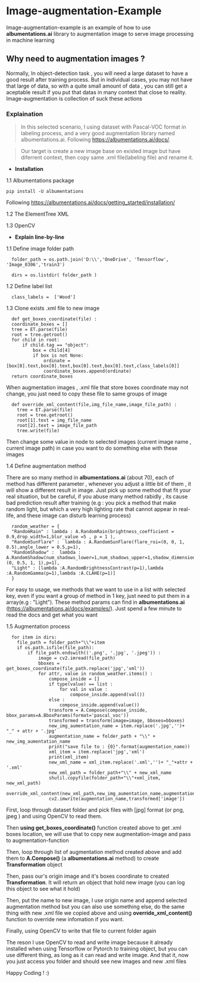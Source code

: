# Image-augmentation-Example

Image-augmentation-example is an example of how to use **albumentations.ai** library to augmentation image to serve image processing in machine learning

## Why need to augmentation images ?
Normally, In object-detection task , you will need a large dataset to have a good result after training process. But in individual cases, you may not have that large of data, so with a quite small amount of data , you can still get a aceptable result if you put that datas in many context that close to reality. Image-augmentation is collection of suck these actions

### Explaination
  > In this selected scenario, I using dataset with Pascal-VOC format in labeling process, and a very good augmentation library named albumentations.ai.
      Following https://albumentations.ai/docs/.
      
  > Our target is create a new image base on existed image but have diferrent context, then copy same .xml file(labeling file) and rename it.
  
  * **Installation**
    
   1.1 Albumentations package
    
    pip install -U albumentations
     
   Following https://albumentations.ai/docs/getting_started/installation/
    
   1.2 The ElementTree XML
   
   1.3 OpenCV
   
   * **Explain line-by-line**
   
   1.1 Define image folder path
    
      folder_path = os.path.join('D:\\','OneDrive', 'Tensorflow', 'Image_0306','train3')
      
      dirs = os.listdir( folder_path )
   
   1.2 Define label list
      
      class_labels =  ['Wood']
   
   1.3 Clone exists .xml file to new image
      
      def get_boxes_coordinate(file) :
      coordinate_boxes = []
      tree = ET.parse(file)
      root = tree.getroot()
      for child in root:
          if child.tag == "object":
              box = child[4]
              if box is not None:
                  ordinate = [box[0].text,box[0].text,box[0].text,box[0].text,class_labels[0]]
                  coordinate_boxes.append(ordinate)
      return coordinate_boxes
      
   When augmentation images , .xml file that store boxes coordinate may not change, you just need to copy these file to same groups of image 
   
      def override_xml_content(file,img_file_name,image_file_path) :
        tree = ET.parse(file)
        root = tree.getroot()
        root[1].text = img_file_name
        root[2].text = image_file_path
        tree.write(file)
        
   Then change some value in node to selected images (current image name , current image path) in case you want to do something else with these images
   
   1.4 Define augmentation method
   
   There are so many method in **albumentations.ai** (about 70), each of method has different parameter , whenever you adjust a little bit of them , it will show a different result in image. Just pick up some method that fit your real situation, but be careful, if you abuse many method rabidly , its cause bad prediction result after training (e.g : you pick a method that make random light, but which a very high lighting rate that cannot appear in real-life, and these image can disturb learning process)
   
      random_weather = {
      "RandomRain" : lambda : A.RandomRain(brightness_coefficient = 0.9,drop_width=1,blur_value =5 , p = 1 ),
      "RandomSunFlare" :  lambda : A.RandomSunFlare(flare_roi=(0, 0, 1, 0.5),angle_lower = 0.5,p=1),
      "RandomShadow" :  lambda : A.RandomShadow(num_shadows_lower=1,num_shadows_upper=1,shadow_dimension=5,shadow_roi=(0, 0.5, 1, 1),p=1),
      "Light" : [lambda :A.RandomBrightnessContrast(p=1),lambda :A.RandomGamma(p=1),lambda :A.CLAHE(p=1)]
      }
      
   For easy to usage, we methods that we want to use in a list with selected key, even if you want a group of method in 1 key, just need to put them in a array(e.g : "Light"). These method params can find in **albumentations.ai** (https://albumentations.ai/docs/examples/). Just spend a few minute to read the docs and get what you want
   
   1.5 Augmentation process
    
      for item in dirs:
        file_path = folder_path+"\\"+item
        if os.path.isfile(file_path):
            if file_path.endswith(('.png', '.jpg', '.jpeg')) :
                image = cv2.imread(file_path)
                bboxes = get_boxes_coordinate(file_path.replace('jpg','xml'))
                for attr, value in random_weather.items() : 
                    compose_inside = []
                    if type(value) == list : 
                        for val in value :
                            compose_inside.append(val())
                    else :
                        compose_inside.append(value())
                    transform = A.Compose(compose_inside, bbox_params=A.BboxParams(format='pascal_voc'))
                    transformed = transform(image=image, bboxes=bboxes)
                    new_img_aumentation_name = item.replace('.jpg','')+ "_" + attr + '.jpg'
                    augmentation_name = folder_path + "\\" + new_img_aumentation_name
                    print("save file to : {0}".format(augmentation_name))
                    xml_item = item.replace('jpg','xml')
                    print(xml_item)
                    new_xml_name = xml_item.replace('.xml','')+ "_"+attr + '.xml'
                    new_xml_path = folder_path+"\\" + new_xml_name
                    shutil.copyfile(folder_path+"\\"+xml_item, new_xml_path)
                    override_xml_content(new_xml_path,new_img_aumentation_name,augmentation_name)
                    cv2.imwrite(augmentation_name,transformed['image'])
    
   First, loop through dataset folder and pick files with [jpg] format (or png, jpeg ) and using OpenCV to read them. 
   
   Then **using get_boxes_coordinate()** function created above to get .xml boxes location, we will use that to copy new augmentation-image and pass to augmentation-function
   
   Then, loop through list of augmentation method created above and add them to **A.Compose()** (a **albumentations.ai** method) to create **Transformation** object
   
   Then, pass our's origin image and it's boxes coordinate to created **Transformation**. It will return an object that hold new image (you can log this object to see what it hold)
   
   Then, put the name to new image, I use origin name and append selected augmentation method but you can also use something else, do the same thing with new .xml file we copied above and using **override_xml_content()** function to override new infomation if you want.
   
   Finally, using OpenCV to write that file to current folder again
   
   The reson I  use OpenCV to read and write image because it already installed when using Tensorflow or Pytorch to training object, but you can use different thing, as long as it can read and write image. And that it, now you just access you folder and should see  new images and new .xml files 
   
   
Happy Coding ! :)
